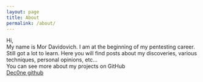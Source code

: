 ```yaml
---
layout: page
title: About
permalink: /about/
---
```


Hi,<br>
My name is Mor Davidovich. I am at the beginning of my pentesting career. Still got a lot to learn. Here you will find posts about my discoveries, various techniques, personal opinions, etc...<br>
You can see more about my projects on GitHub<br>
[Dec0ne github](https://github.com/Dec0ne/)